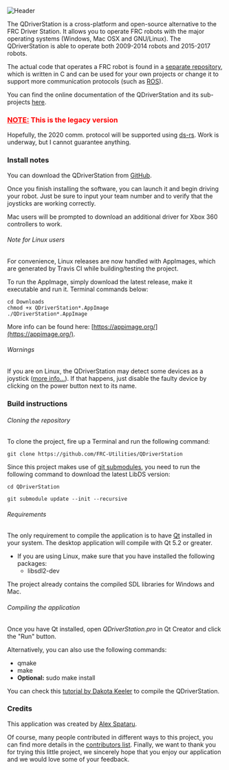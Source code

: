 ![Header](etc/header/small.png)

The QDriverStation is a cross-platform and open-source alternative to the FRC Driver Station. It allows you to operate FRC robots with the major operating systems (Windows, Mac OSX and GNU/Linux). The QDriverStation is able to operate both 2009-2014 robots and 2015-2017 robots.

The actual code that operates a FRC robot is found in a [separate repository](https://github.com/FRC-Utilities/LibDS), which is written in C and can be used for your own projects or change it to support more communication protocols (such as [ROS](https://github.com/FRC-Utilities/QDriverStation/issues/21)).

You can find the online documentation of the QDriverStation and its sub-projects [here](http://frc-utilities.github.io/documentation/).

### <span style="color:red"><u>NOTE:</u> This is the legacy version</span>

Hopefully, the 2020 comm. protocol will be supported using [ds-rs](https://github.com/first-rust-competition/ds-rs). Work is underway, but I cannot guarantee anything.

### Install notes

You can download the QDriverStation from [GitHub](http://github.com/FRC-Utilities/QDriverStation/releases).

Once you finish installing the software, you can launch it and begin driving your robot. Just be sure to input your team number and to verify that the joysticks are working correctly.

Mac users will be prompted to download an additional driver for Xbox 360 controllers to work.

###### Note for Linux users

For convenience, Linux releases are now handled with AppImages, which are generated by Travis CI while building/testing the project.

To run the AppImage, simply download the latest release, make it executable and run it. Terminal commands below:

    cd Downloads
    chmod +x QDriverStation*.AppImage
    ./QDriverStation*.AppImage

More info can be found here: [https://appimage.org/](https://appimage.org/).

###### Warnings

If you are on Linux, the QDriverStation may detect some devices as a joystick ([more info...](https://gist.github.com/denilsonsa/978f1d842cf5430f57f6#file-51-these-are-not-joysticks-rules)). If that happens, just disable the faulty device by clicking on the power button next to its name.

### Build instructions

###### Cloning the repository

To clone the project, fire up a Terminal and run the following command:

`git clone https://github.com/FRC-Utilities/QDriverStation`

Since this project makes use of [git submodules](https://www.atlassian.com/git/tutorials/git-submodule), you need to run the following command to download the latest LibDS version:

`cd QDriverStation`

`git submodule update --init --recursive`

###### Requirements

The only requirement to compile the application is to have [Qt](http://www.qt.io/download-open-source/) installed in your system. The desktop application will compile with Qt 5.2 or greater.

- If you are using Linux, make sure that you have installed the following packages:
    - libsdl2-dev

The project already contains the compiled SDL libraries for Windows and Mac.

###### Compiling the application

Once you have Qt installed, open *QDriverStation.pro* in Qt Creator and click the "Run" button.

Alternatively, you can also use the following commands:
- qmake
- make
- **Optional:** sudo make install

You can check this [tutorial by Dakota Keeler](https://www.youtube.com/watch?v=G9DywTB9_cY) to compile the QDriverStation.

### Credits

This application was created by [Alex Spataru](http://github.com/alex-spataru).

Of course, many people contributed in different ways to this project, you can find more details in the [contributors list](CONTRIBUTORS.md). Finally, we want to thank you for trying this little project, we sincerely hope that you enjoy our application and we would love some of your feedback.
